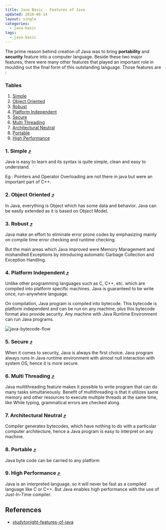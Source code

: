```yaml
---
title: Java Basic - Features of Java
updated: 2016-06-14
layout: single
categories:
  - java-basic
tags:
  - java-basic
---
```


The prime reason behind creation of Java was to bring **portability** and **security** feature into a computer language. Beside these two major features, there were many other features that played an important role in moulding out the final form of this outstanding language. Those features are :

### Tables

1. [Simple](#simple-10548tables)
2. [Object Oriented](#object-oriented-10548tables)
3. [Robust](#robust-10548tables)
4. [Platform Independent](#platform-independent-10548tables)
5. [Secure](#secure-10548tables)
6. [Multi Threading](#multi-threading-10548tables)
7. [Architectural Neutral](#architectural-neutral-10548tables)
8. [Portable](#portable-10548tables)
9. [High Performance](#high-performance-10548tables)

### 1. Simple [&#10548;](#tables)

Java is easy to learn and its syntax is quite simple, clean and easy to understand.

Eg : Pointers and Operator Overloading are not there in java but were an important part of C++.

### 2. Object Oriented [&#10548;](#tables)

In Java, everything is Object which has some data and behavior. Java can be easily extended as it is based on Object Model.

### 3. Robust [&#10548;](#tables)

Java make an effort to eliminate error prone codes by emphasizing mainly on compile time error checking and runtime checking.

But the main areas which Java improved were Memory Management and mishandled Exceptions by introducing automatic Garbage Collection and Exception Handling.

### 4. Platform Independent [&#10548;](#tables)

Unlike other programming languages such as C, C++, etc. which are compiled into platform specific machines. Java is guaranteed to be write once, run-anywhere language.

On compilation, Java program is compiled into bytecode. This bytecode is platform independent and can be run on any machine, plus this bytecode format also provide security. Any machine with Java Runtime Environment can run Java programs.

![java-bytecode-flow](http://www.studytonight.com/java/images/java-platform-independent.jpg)

### 5. Secure [&#10548;](#tables)

When it comes to security, Java is always the first choice. Java program always runs in Java runtime environment with almost null interaction with system OS, hence it is more secure.

### 6. Multi Threading [&#10548;](#tables)

Java multithreading feature makes it possible to write program that can do many tasks simultaneously. Benefit of multithreading is that it utilizes same memory and other resources to execute multiple threads at the same time, like While typing, grammatical errors are checked along.

### 7. Architectural Neutral [&#10548;](#tables)

Compiler generates bytecodes, which have nothing to do with a particular computer architecture, hence a Java program is easy to interpret on any machine.

### 8. Portable [&#10548;](#tables)

Java byte code can be carried to any platform

### 9. High Performance [&#10548;](#tables)

Java is an interpreted language, so it will never be fast as a compiled language like C or C++. But Java enables high performance with the use of Just-In-Time compiler.

## References
* [studytonight-features-of-java](http://www.studytonight.com/java/features-of-java)